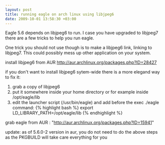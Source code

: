 ```yaml
---
layout: post
title: running eagle on arch linux using libjpeg6
date: 2009-10-01 13:58:30 +03:00
---
```

Eagle 5.6 depends on libjpeg6 to run. I case you have upgraded to libjpeg7 there are a few tricks to help you run eagle.

One trick you should not use though is to make a libjpeg6 link, linking to libjpeg7.
This could possibly mess up other application on your system.

install libjpeg6 from AUR http://aur.archlinux.org/packages.php?ID=28427

if you don't want to install libjpeg6 sytem-wide there is a more elegand way to fix it:
1) grab a copy of libjpeg6
2) put it somewhere inside your home directory or for example inside /opt/eagle/lib
3) edit the launcher script (/usr/bin/eagle) and add before the exec ./eagle command:
{% highlight bash %}
export LD_LIBRARY_PATH=/opt/eagle/lib
{% endhighlight %}

grab eagle from AUR : "http://aur.archlinux.org/packages.php?ID=15941"

update: as of 5.6.0-2 version in aur, you do not need to do the above steps as the PKGBUILD will take care everything for you
